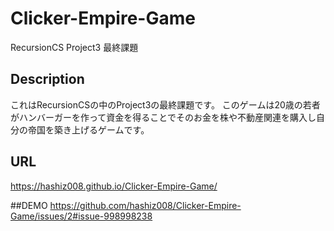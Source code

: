 # Clicker-Empire-Game
RecursionCS Project3 最終課題

## Description
これはRecursionCSの中のProject3の最終課題です。
このゲームは20歳の若者がハンバーガーを作って資金を得ることでそのお金を株や不動産関連を購入し自分の帝国を築き上げるゲームです。

## URL
https://hashiz008.github.io/Clicker-Empire-Game/

##DEMO
https://github.com/hashiz008/Clicker-Empire-Game/issues/2#issue-998998238
